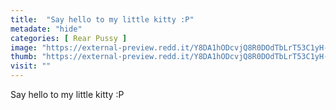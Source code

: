 ```yaml
---
title:  "Say hello to my little kitty :P"
metadate: "hide"
categories: [ Rear Pussy ]
image: "https://external-preview.redd.it/Y8DA1hODcvjQ8R0DOdTbLrT53C1yH-dZL7IJerYCEp0.jpg?auto=webp&s=c10ced39e0d118a41a6d7af08d4a8d0b40080105"
thumb: "https://external-preview.redd.it/Y8DA1hODcvjQ8R0DOdTbLrT53C1yH-dZL7IJerYCEp0.jpg?width=960&crop=smart&auto=webp&s=5e7a7721cc71a8c6a0d47476b3c5a4143619f4cb"
visit: ""
---
```

Say hello to my little kitty :P
